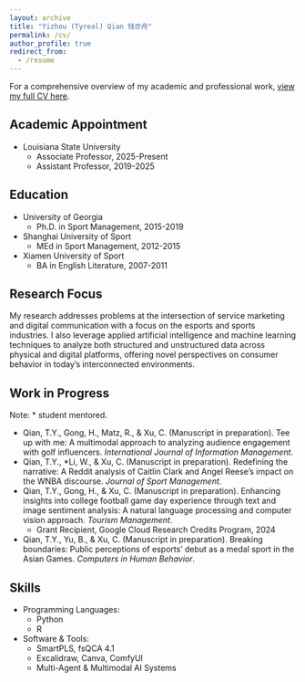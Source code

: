 ```yaml
---
layout: archive
title: "Yizhou (Tyreal) Qian 钱亦舟"
permalink: /cv/
author_profile: true
redirect_from:
  - /resume
---
```

For a comprehensive overview of my academic and professional work, [view my full CV here](https://www.dropbox.com/scl/fi/5txtoeyzk6xkzyqnh85gd/CV_Tyreal-Yizhou-Qian_PR.pdf?rlkey=qfl5iq6uqge8a1v2fq5eau4dh&dl=0).
## Academic Appointment
- Louisiana State University
	- Associate Professor, 2025-Present
	- Assistant Professor, 2019-2025

## Education

- University of Georgia
	- Ph.D. in Sport Management, 2015-2019
- Shanghai University of Sport
	- MEd in Sport Management, 2012-2015
- Xiamen University of Sport
	- BA in English Literature, 2007-2011

## Research Focus

My research addresses problems at the intersection of service marketing and digital communication with a focus on the esports and sports industries. I also leverage applied artificial intelligence and machine learning techniques to analyze both structured and unstructured data across physical and digital platforms, offering novel perspectives on consumer behavior in today’s interconnected environments.

## Work in Progress
Note: * student mentored.<br/>
- Qian, T.Y., Gong, H., Matz, R., & Xu, C. (Manuscript in preparation). Tee up with me: A multimodal approach to analyzing audience engagement with golf influencers. _International Journal of Information Management_.
- Qian, T.Y., *Li, W., & Xu, C. (Manuscript in preparation). Redefining the narrative: A Reddit analysis of Caitlin Clark and Angel Reese’s impact on the WNBA discourse. _Journal of Sport Management_.
- Qian, T.Y., Gong, H., & Xu, C. (Manuscript in preparation). Enhancing insights into college football game day experience through text and image sentiment analysis: A natural language processing and computer vision approach. _Tourism Management_.
	- Grant Recipient, Google Cloud Research Credits Program, 2024
- Qian, T.Y., Yu, B., & Xu, C. (Manuscript in preparation). Breaking boundaries: Public perceptions of esports’ debut as a medal sport in the Asian Games. _Computers in Human Behavior_.

## Skills

- Programming Languages:
    - Python
    - R
- Software & Tools:
    - SmartPLS, fsQCA 4.1
    - Excalidraw, Canva, ComfyUI
    - Multi-Agent & Multimodal AI Systems

